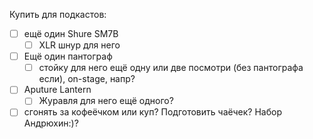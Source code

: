 Купить для подкастов:
- [ ] ещё один Shure SM7B
	- [ ] XLR шнур для него
- [ ] Ещё один пантограф
	- [ ] стойку для него ещё одну или две посмотри (без пантографа если), on-stage, напр?
- [ ] Aputure Lantern
	- [ ] Журавля для него ещё одного?
- [ ] сгонять за кофеёчком или куп? Подготовить чаёчек? Набор Андрюхин:)?